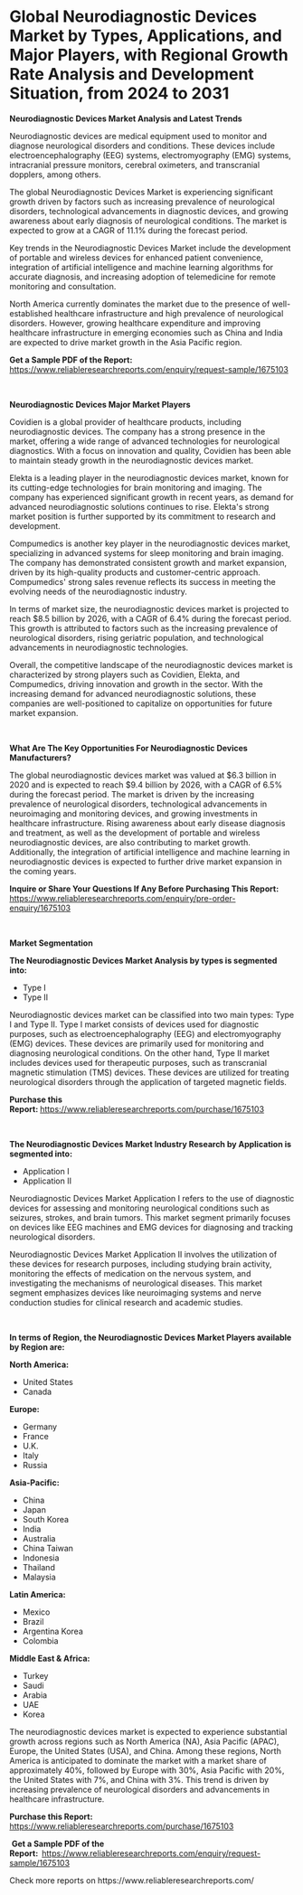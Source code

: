 <p><h1>Global Neurodiagnostic Devices Market by Types, Applications, and Major Players, with Regional Growth Rate Analysis and Development Situation, from 2024 to 2031</h1></p><p><strong>Neurodiagnostic Devices Market Analysis and Latest Trends</strong></p>
<p><p>Neurodiagnostic devices are medical equipment used to monitor and diagnose neurological disorders and conditions. These devices include electroencephalography (EEG) systems, electromyography (EMG) systems, intracranial pressure monitors, cerebral oximeters, and transcranial dopplers, among others.</p><p>The global Neurodiagnostic Devices Market is experiencing significant growth driven by factors such as increasing prevalence of neurological disorders, technological advancements in diagnostic devices, and growing awareness about early diagnosis of neurological conditions. The market is expected to grow at a CAGR of 11.1% during the forecast period.</p><p>Key trends in the Neurodiagnostic Devices Market include the development of portable and wireless devices for enhanced patient convenience, integration of artificial intelligence and machine learning algorithms for accurate diagnosis, and increasing adoption of telemedicine for remote monitoring and consultation.</p><p>North America currently dominates the market due to the presence of well-established healthcare infrastructure and high prevalence of neurological disorders. However, growing healthcare expenditure and improving healthcare infrastructure in emerging economies such as China and India are expected to drive market growth in the Asia Pacific region.</p></p>
<p><strong>Get a Sample PDF of the Report:&nbsp;</strong> <a href="https://www.reliableresearchreports.com/enquiry/request-sample/1675103">https://www.reliableresearchreports.com/enquiry/request-sample/1675103</a></p>
<p>&nbsp;</p>
<p><strong>Neurodiagnostic Devices Major Market Players</strong></p>
<p><p>Covidien is a global provider of healthcare products, including neurodiagnostic devices. The company has a strong presence in the market, offering a wide range of advanced technologies for neurological diagnostics. With a focus on innovation and quality, Covidien has been able to maintain steady growth in the neurodiagnostic devices market.</p><p>Elekta is a leading player in the neurodiagnostic devices market, known for its cutting-edge technologies for brain monitoring and imaging. The company has experienced significant growth in recent years, as demand for advanced neurodiagnostic solutions continues to rise. Elekta's strong market position is further supported by its commitment to research and development.</p><p>Compumedics is another key player in the neurodiagnostic devices market, specializing in advanced systems for sleep monitoring and brain imaging. The company has demonstrated consistent growth and market expansion, driven by its high-quality products and customer-centric approach. Compumedics' strong sales revenue reflects its success in meeting the evolving needs of the neurodiagnostic industry.</p><p>In terms of market size, the neurodiagnostic devices market is projected to reach $8.5 billion by 2026, with a CAGR of 6.4% during the forecast period. This growth is attributed to factors such as the increasing prevalence of neurological disorders, rising geriatric population, and technological advancements in neurodiagnostic technologies.</p><p>Overall, the competitive landscape of the neurodiagnostic devices market is characterized by strong players such as Covidien, Elekta, and Compumedics, driving innovation and growth in the sector. With the increasing demand for advanced neurodiagnostic solutions, these companies are well-positioned to capitalize on opportunities for future market expansion.</p></p>
<p>&nbsp;</p>
<p><strong>What Are The Key Opportunities For Neurodiagnostic Devices Manufacturers?</strong></p>
<p><p>The global neurodiagnostic devices market was valued at $6.3 billion in 2020 and is expected to reach $9.4 billion by 2026, with a CAGR of 6.5% during the forecast period. The market is driven by the increasing prevalence of neurological disorders, technological advancements in neuroimaging and monitoring devices, and growing investments in healthcare infrastructure. Rising awareness about early disease diagnosis and treatment, as well as the development of portable and wireless neurodiagnostic devices, are also contributing to market growth. Additionally, the integration of artificial intelligence and machine learning in neurodiagnostic devices is expected to further drive market expansion in the coming years.</p></p>
<p><strong>Inquire or Share Your Questions If Any Before Purchasing This Report:</strong> <a href="https://www.reliableresearchreports.com/enquiry/pre-order-enquiry/1675103">https://www.reliableresearchreports.com/enquiry/pre-order-enquiry/1675103</a></p>
<p>&nbsp;</p>
<p><strong>Market Segmentation</strong></p>
<p><strong>The Neurodiagnostic Devices Market Analysis by types is segmented into:</strong></p>
<p><ul><li>Type I</li><li>Type II</li></ul></p>
<p><p>Neurodiagnostic devices market can be classified into two main types: Type I and Type II. Type I market consists of devices used for diagnostic purposes, such as electroencephalography (EEG) and electromyography (EMG) devices. These devices are primarily used for monitoring and diagnosing neurological conditions. On the other hand, Type II market includes devices used for therapeutic purposes, such as transcranial magnetic stimulation (TMS) devices. These devices are utilized for treating neurological disorders through the application of targeted magnetic fields.</p></p>
<p><strong>Purchase this Report:&nbsp;</strong><a href="https://www.reliableresearchreports.com/purchase/1675103">https://www.reliableresearchreports.com/purchase/1675103</a></p>
<p>&nbsp;</p>
<p><strong>The Neurodiagnostic Devices Market Industry Research by Application is segmented into:</strong></p>
<p><ul><li>Application I</li><li>Application II</li></ul></p>
<p><p>Neurodiagnostic Devices Market Application I refers to the use of diagnostic devices for assessing and monitoring neurological conditions such as seizures, strokes, and brain tumors. This market segment primarily focuses on devices like EEG machines and EMG devices for diagnosing and tracking neurological disorders. </p><p>Neurodiagnostic Devices Market Application II involves the utilization of these devices for research purposes, including studying brain activity, monitoring the effects of medication on the nervous system, and investigating the mechanisms of neurological diseases. This market segment emphasizes devices like neuroimaging systems and nerve conduction studies for clinical research and academic studies.</p></p>
<p>&nbsp;</p>
<p><strong>In terms of Region, the Neurodiagnostic Devices Market Players available by Region are:</strong></p>
<p>
    <p> <strong> North America: </strong>
        <ul>
            <li>United States</li>
            <li>Canada</li>
        </ul>
        </p> 
    <p> <strong> Europe: </strong>
        <ul>
            <li>Germany</li>
            <li>France</li>
            <li>U.K.</li>
            <li>Italy</li>
            <li>Russia</li>
        </ul>
        </p> 
    <p> <strong> Asia-Pacific: </strong>
        <ul>
            <li>China</li>
            <li>Japan</li>
            <li>South Korea</li>
            <li>India</li>
            <li>Australia</li>
            <li>China Taiwan</li>
            <li>Indonesia</li>
            <li>Thailand</li>
            <li>Malaysia</li>
        </ul>
        </p> 
    <p> <strong> Latin America: </strong>
        <ul>
            <li>Mexico</li>
            <li>Brazil</li>
            <li>Argentina Korea</li>
            <li>Colombia</li>
        </ul>
        </p> 
    <p> <strong> Middle East & Africa: </strong>
        <ul>
            <li>Turkey</li>
            <li>Saudi</li>
            <li>Arabia</li>
            <li>UAE</li>
            <li>Korea</li>
        </ul>
    </p>
    </p>
<p><p>The neurodiagnostic devices market is expected to experience substantial growth across regions such as North America (NA), Asia Pacific (APAC), Europe, the United States (USA), and China. Among these regions, North America is anticipated to dominate the market with a market share of approximately 40%, followed by Europe with 30%, Asia Pacific with 20%, the United States with 7%, and China with 3%. This trend is driven by increasing prevalence of neurological disorders and advancements in healthcare infrastructure.</p></p>
<p><strong>Purchase this Report: </strong><a href="https://www.reliableresearchreports.com/purchase/1675103">https://www.reliableresearchreports.com/purchase/1675103</a></p>
<p>&nbsp;<strong>Get a Sample PDF of the Report:&nbsp;&nbsp;</strong><a href="https://www.reliableresearchreports.com/enquiry/request-sample/1675103">https://www.reliableresearchreports.com/enquiry/request-sample/1675103</a></p>
<p><strong></strong></p>
<p>Check more reports on https://www.reliableresearchreports.com/</p>